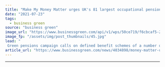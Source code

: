 ```yaml
---
title: "Make My Money Matter urges UK's 81 largest occupational pension schemes to target net zero"
date: "2021-07-23"
tags: 
  - business green
source: "business green"
image_url: "https://www.businessgreen.com/api/v1/wps/50ce719/f6cbcaf5-22df-4208-9e4e-7f0acd4a66df/3/green-investment-iStock-1194029906-185x114.jpg"
image_fp: "/assets/img/post_thumbnails/45.jpg"
lead: "
 Green pensions campaign calls on defined benefit schemes of a number of major emitters including BP, ExxonMobil, Shell and British Airways to set net zero goals ..."
article_url: "https://www.businessgreen.com/news/4034898/money-matter-urges-uk-81-largest-occupational-pension-schemes-target-net-zero"
---
```


---
